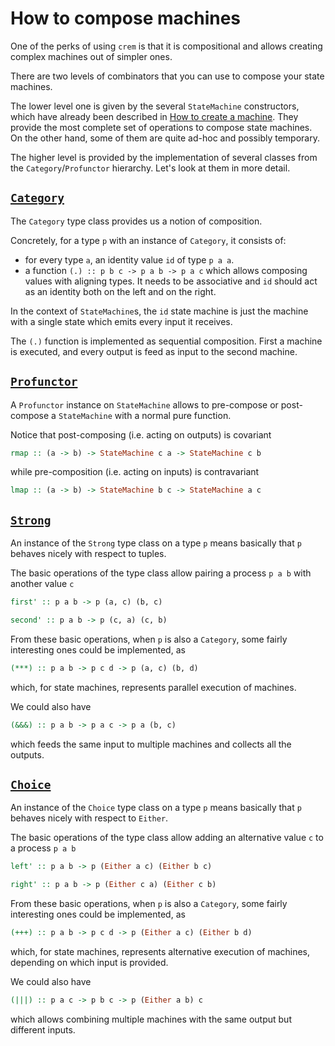 # How to compose machines

One of the perks of using `crem` is that it is compositional and allows creating complex machines out of simpler ones.

There are two levels of combinators that you can use to compose your state machines.

The lower level one is given by the several `StateMachine` constructors, which have already been described in [How to create a machine](how-to-create-a-machine.md). They provide the most complete set of operations to compose state machines. On the other hand, some of them are quite ad-hoc and possibly temporary.

The higher level is provided by the implementation of several classes from the `Category`/`Profunctor` hierarchy. Let's look at them in more detail.

## [`Category`](https://hackage.haskell.org/package/base-4.17.0.0/docs/Control-Category.html)

The `Category` type class provides us a notion of composition.

Concretely, for a type `p` with an instance of `Category`, it consists of:

- for every type `a`, an identity value `id` of type `p a a`.
- a function `(.) :: p b c -> p a b -> p a c` which allows composing values with aligning types. It needs to be associative and `id` should act as an identity both on the left and on the right.

In the context of `StateMachine`s, the `id` state machine is just the machine with a single state which emits every input it receives.

The `(.)` function is implemented as sequential composition. First a machine is executed, and every output is feed as input to the second machine.

## [`Profunctor`](https://hackage.haskell.org/package/profunctors-5.6.2/docs/Data-Profunctor.html#t:Profunctor)

A `Profunctor` instance on `StateMachine` allows to pre-compose or post-compose a `StateMachine` with a normal pure function.

Notice that post-composing (i.e. acting on outputs) is covariant

```haskell
rmap :: (a -> b) -> StateMachine c a -> StateMachine c b
```

while pre-composition (i.e. acting on inputs) is contravariant

```haskell
lmap :: (a -> b) -> StateMachine b c -> StateMachine a c
```

## [`Strong`](https://hackage.haskell.org/package/profunctors-5.6.2/docs/Data-Profunctor.html#t:Strong)

An instance of the `Strong` type class on a type `p` means basically that `p` behaves nicely with respect to tuples.

The basic operations of the type class allow pairing a process `p a b` with another value `c`

```haskell
first' :: p a b -> p (a, c) (b, c)

second' :: p a b -> p (c, a) (c, b)
```

From these basic operations, when `p` is also a `Category`, some fairly interesting ones could be implemented, as

```haskell
(***) :: p a b -> p c d -> p (a, c) (b, d)
```

which, for state machines, represents parallel execution of machines.

We could also have

```haskell
(&&&) :: p a b -> p a c -> p a (b, c)
```

which feeds the same input to multiple machines and collects all the outputs.

## [`Choice`](https://hackage.haskell.org/package/profunctors-5.6.2/docs/Data-Profunctor.html#t:Choice)

An instance of the `Choice` type class on a type `p` means basically that `p` behaves nicely with respect to `Either`.

The basic operations of the type class allow adding an alternative value `c` to a process `p a b`

```haskell
left' :: p a b -> p (Either a c) (Either b c)

right' :: p a b -> p (Either c a) (Either c b)
```

From these basic operations, when `p` is also a `Category`, some fairly interesting ones could be implemented, as

```haskell
(+++) :: p a b -> p c d -> p (Either a c) (Either b d)
```

which, for state machines, represents alternative execution of machines, depending on which input is provided.

We could also have

```haskell
(|||) :: p a c -> p b c -> p (Either a b) c
```

which allows combining multiple machines with the same output but different inputs.
